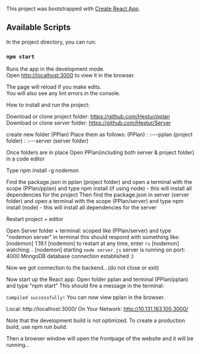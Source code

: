 This project was bootstrapped with [Create React App](https://github.com/facebook/create-react-app).

## Available Scripts

In the project directory, you can run:

### `npm start`

Runs the app in the development mode.<br>
Open [http://localhost:3000](http://localhost:3000) to view it in the browser.

The page will reload if you make edits.<br>
You will also see any lint errors in the console.




How to install and run the project:

Download or clone project folder: https://github.com/Hestur/pplan
Download or clone server folder: https://github.com/Hestur/Server

create new folder (PPlan)
Place them as follows:
(PPlan)
:
:---pplan (project folder)
:
:---server (server folder)

Once folders are in place
Open PPlan(including both server & project folder) in a code editor

Type npm install -g nodemon

Find the package.json in pplan (project folder) and open a terminal with the scope (PPlan/pplan) and type npm install (if using node) - this will install all dependencies for the project 
Then find the package.json in server (server folder) and open a terminal with the scope (PPlan/server) and type npm install (node) - this will install all dependencies for the server 

Restart project + editor

Open Server folder + terminal: scoped like (PPlan/server) and type "nodemon server" in terminal
this should respond with something like: 
[nodemon] 1.19.1
[nodemon] to restart at any time, enter `rs`
[nodemon] watching: *.*
[nodemon] starting `node server.js`
server is running on port: 4000
MongoDB database connection established :)

Now we got connection to the backend...(do not close or exit)

Now start up the React app:
Open folder pplan and terminal (PPlan/pplan) and type "npm start"
This should fire a message in the terminal: 

`Compiled successfully!`
You can now view pplan in the browser.

  Local:            http://localhost:3000/
  On Your Network:  http://10.131.163.105:3000/

Note that the development build is not optimized.
To create a production build, use npm run build.

Then a browser window will open the frontpage of the website and it will be running...






